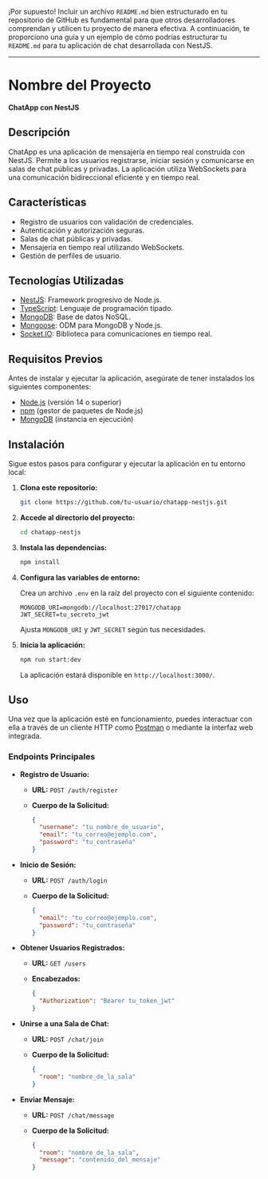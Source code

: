 ¡Por supuesto! Incluir un archivo `README.md` bien estructurado en tu repositorio de GitHub es fundamental para que otros desarrolladores comprendan y utilicen tu proyecto de manera efectiva. A continuación, te proporciono una guía y un ejemplo de cómo podrías estructurar tu `README.md` para tu aplicación de chat desarrollada con NestJS.

---

# Nombre del Proyecto

**ChatApp con NestJS**

## Descripción

ChatApp es una aplicación de mensajería en tiempo real construida con NestJS. Permite a los usuarios registrarse, iniciar sesión y comunicarse en salas de chat públicas y privadas. La aplicación utiliza WebSockets para una comunicación bidireccional eficiente y en tiempo real.

## Características

- Registro de usuarios con validación de credenciales.
- Autenticación y autorización seguras.
- Salas de chat públicas y privadas.
- Mensajería en tiempo real utilizando WebSockets.
- Gestión de perfiles de usuario.

## Tecnologías Utilizadas

- [NestJS](https://nestjs.com/): Framework progresivo de Node.js.
- [TypeScript](https://www.typescriptlang.org/): Lenguaje de programación tipado.
- [MongoDB](https://www.mongodb.com/): Base de datos NoSQL.
- [Mongoose](https://mongoosejs.com/): ODM para MongoDB y Node.js.
- [Socket.IO](https://socket.io/): Biblioteca para comunicaciones en tiempo real.

## Requisitos Previos

Antes de instalar y ejecutar la aplicación, asegúrate de tener instalados los siguientes componentes:

- [Node.js](https://nodejs.org/) (versión 14 o superior)
- [npm](https://www.npmjs.com/) (gestor de paquetes de Node.js)
- [MongoDB](https://www.mongodb.com/) (instancia en ejecución)

## Instalación

Sigue estos pasos para configurar y ejecutar la aplicación en tu entorno local:

1. **Clona este repositorio:**

   ```bash
   git clone https://github.com/tu-usuario/chatapp-nestjs.git
   ```


2. **Accede al directorio del proyecto:**

   ```bash
   cd chatapp-nestjs
   ```


3. **Instala las dependencias:**

   ```bash
   npm install
   ```


4. **Configura las variables de entorno:**

   Crea un archivo `.env` en la raíz del proyecto con el siguiente contenido:

   ```env
   MONGODB_URI=mongodb://localhost:27017/chatapp
   JWT_SECRET=tu_secreto_jwt
   ```


   Ajusta `MONGODB_URI` y `JWT_SECRET` según tus necesidades.

5. **Inicia la aplicación:**

   ```bash
   npm run start:dev
   ```


   La aplicación estará disponible en `http://localhost:3000/`.

## Uso

Una vez que la aplicación esté en funcionamiento, puedes interactuar con ella a través de un cliente HTTP como [Postman](https://www.postman.com/) o mediante la interfaz web integrada.

### Endpoints Principales

- **Registro de Usuario:**

  - **URL:** `POST /auth/register`
  - **Cuerpo de la Solicitud:**

    ```json
    {
      "username": "tu_nombre_de_usuario",
      "email": "tu_correo@ejemplo.com",
      "password": "tu_contraseña"
    }
    ```

- **Inicio de Sesión:**

  - **URL:** `POST /auth/login`
  - **Cuerpo de la Solicitud:**

    ```json
    {
      "email": "tu_correo@ejemplo.com",
      "password": "tu_contraseña"
    }
    ```

- **Obtener Usuarios Registrados:**

  - **URL:** `GET /users`
  - **Encabezados:**

    ```json
    {
      "Authorization": "Bearer tu_token_jwt"
    }
    ```

- **Unirse a una Sala de Chat:**

  - **URL:** `POST /chat/join`
  - **Cuerpo de la Solicitud:**

    ```json
    {
      "room": "nombre_de_la_sala"
    }
    ```

- **Enviar Mensaje:**

  - **URL:** `POST /chat/message`
  - **Cuerpo de la Solicitud:**

    ```json
    {
      "room": "nombre_de_la_sala",
      "message": "contenido_del_mensaje"
    }
    ```
